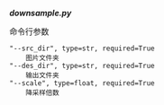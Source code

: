 ***downsample.py***

命令行参数

```
"--src_dir", type=str, required=True
	图片文件夹
"--des_dir", type=str, required=True
	输出文件夹
"--scale", type=float, required=True
	降采样倍数
```

